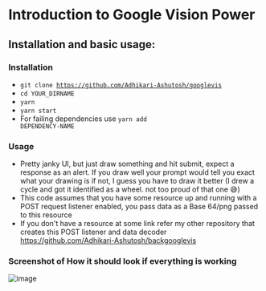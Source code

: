# Introduction to Google Vision Power

## Installation and basic usage:

### Installation
- <code>git clone https://github.com/Adhikari-Ashutosh/googlevis</code>
- <code>cd YOUR_DIRNAME</code>
- <code>yarn</code>
- <code>yarn start</code>
- For failing dependencies use <code>yarn add DEPENDENCY-NAME</code>

### Usage
- Pretty janky UI, but just draw something and hit submit, expect a response as an alert. If you draw well your prompt would tell you exact what your drawing is
if not, I guess you have to draw it better (I drew a cycle and got it identified as a wheel. not too proud of that one 😅)
- This code assumes that you have some resource up and running with a POST request listener enabled, you pass data as a Base 64/png passed to this resource
- If you don't have a resource at some link refer my other repository that creates this POST listener and data decoder https://github.com/Adhikari-Ashutosh/backgooglevis

### Screenshot of How it should look if everything is working
![image](https://user-images.githubusercontent.com/89822484/226988200-97f736f9-632b-477b-b39a-ebd729aface3.png)


